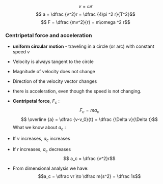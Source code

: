 $$ v = \omega r$$
$$ a = \dfrac {v^2}r = \dfrac {4\pi ^2 r}{T^2}$$
$$ F = \dfrac {mv^2}{r} = m\omega ^2 r$$
### Centripetal force and acceleration 

- **uniform circular motion** - traveling in a circle (or arc) with constant speed $v$
- Velocity is always tangent to the circle 
- Magnitude of velocity does not change
- Direction of the velocity vector changes
- there is acceleration, even though the speed is not changing. 
- **Centripetal force**, $F_c$ :
$$F_c = ma_c$$
$$ \overline {a} = \dfrac {v-v_0}{t} = \dfrac {\Delta v}{\Delta t}$$
What we know about $a_c$ :
- If $v$ increases, $a_c$ increases 
- If $r$ increases, $a_c$ decreases
$$ a_c = \dfrac {v^2}r$$

- From dimensional analysis we have:
$$a_c = \dfrac vr \to \dfrac m{s^2} = \dfrac 1s$$

